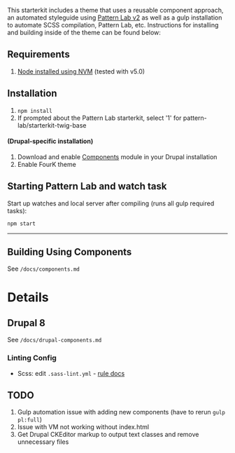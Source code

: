 This starterkit includes a theme that uses a reusable component approach, an automated styleguide using [Pattern Lab v2](http://patternlab.io/) as well as a gulp installation to automate SCSS compilation, Pattern Lab, etc. Instructions for installing and building inside of the theme can be found below:

## Requirements

  1. [Node installed using NVM](https://github.com/creationix/nvm) (tested with v5.0)

## Installation

  1. `npm install`
  2. If prompted about the Pattern Lab starterkit, select '1' for pattern-lab/starterkit-twig-base

#### (Drupal-specific installation)

  1. Download and enable [Components](https://www.drupal.org/project/components) module in your Drupal installation
  2. Enable FourK theme

## Starting Pattern Lab and watch task

  Start up watches and local server after compiling (runs all gulp required tasks):

  ```bash
  npm start
  ```

  ---

## Building Using Components

See `/docs/components.md`

# Details

## Drupal 8

See `/docs/drupal-components.md`

### Linting Config

- Scss: edit `.sass-lint.yml` - [rule docs](https://github.com/sasstools/sass-lint/tree/master/docs/rules)

## TODO

1. Gulp automation issue with adding new components (have to rerun `gulp pl:full`)
2. Issue with VM not working without index.html
3. Get Drupal CKEditor markup to output text classes and remove unnecessary files
